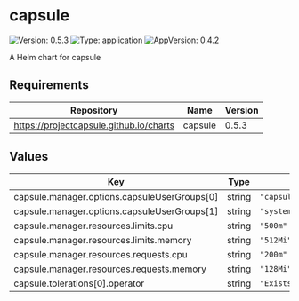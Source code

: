 # capsule

![Version: 0.5.3](https://img.shields.io/badge/Version-0.5.3-informational?style=flat-square) ![Type: application](https://img.shields.io/badge/Type-application-informational?style=flat-square) ![AppVersion: 0.4.2](https://img.shields.io/badge/AppVersion-0.4.2-informational?style=flat-square)

A Helm chart for capsule

## Requirements

| Repository | Name | Version |
|------------|------|---------|
| https://projectcapsule.github.io/charts | capsule | 0.5.3 |

## Values

| Key | Type | Default | Description |
|-----|------|---------|-------------|
| capsule.manager.options.capsuleUserGroups[0] | string | `"capsule.clastix.io"` |  |
| capsule.manager.options.capsuleUserGroups[1] | string | `"system:serviceaccounts:edp"` |  |
| capsule.manager.resources.limits.cpu | string | `"500m"` |  |
| capsule.manager.resources.limits.memory | string | `"512Mi"` |  |
| capsule.manager.resources.requests.cpu | string | `"200m"` |  |
| capsule.manager.resources.requests.memory | string | `"128Mi"` |  |
| capsule.tolerations[0].operator | string | `"Exists"` |  |

